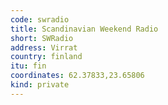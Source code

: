 ```yaml
---
code: swradio
title: Scandinavian Weekend Radio
short: SWRadio
address: Virrat
country: finland
itu: fin
coordinates: 62.37833,23.65806
kind: private
---
```

